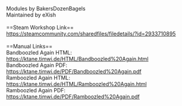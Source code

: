 Modules by BakersDozenBagels<br/>
Maintained by eXish<br/>
<br/>
==Steam Workshop Link==<br/>
https://steamcommunity.com/sharedfiles/filedetails/?id=2933710895<br/>
<br/>
==Manual Links==<br/>
Bandboozled Again HTML: https://ktane.timwi.de/HTML/Bandboozled%20Again.html<br/>
Bandboozled Again PDF: https://ktane.timwi.de/PDF/Bandboozled%20Again.pdf<br/>
Ramboozled Again HTML: https://ktane.timwi.de/HTML/Ramboozled%20Again.html<br/>
Ramboozled Again PDF: https://ktane.timwi.de/PDF/Ramboozled%20Again.pdf<br/>
